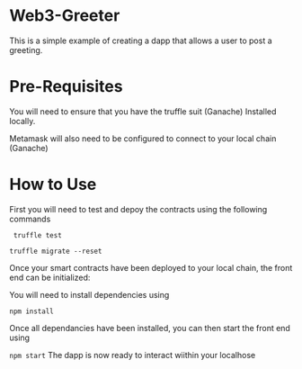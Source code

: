 # Web3-Greeter

This is a simple example of creating a dapp that allows a user to post a greeting.


# Pre-Requisites

You will need to ensure that you have the truffle suit (Ganache) Installed locally. 

Metamask will also need to be configured to connect to your local chain (Ganache)


# How to Use

First you will need to test and depoy the contracts using the following commands

` 
truffle test 
`

`
truffle migrate --reset
`


Once your smart contracts have been deployed to your local chain, the front end can be initialized:


You will need to install dependencies using 

`
npm install
`

Once all dependancies have been installed, you can then start the front end using 

`
npm start
`
The dapp is now ready to interact wiithin your localhose

